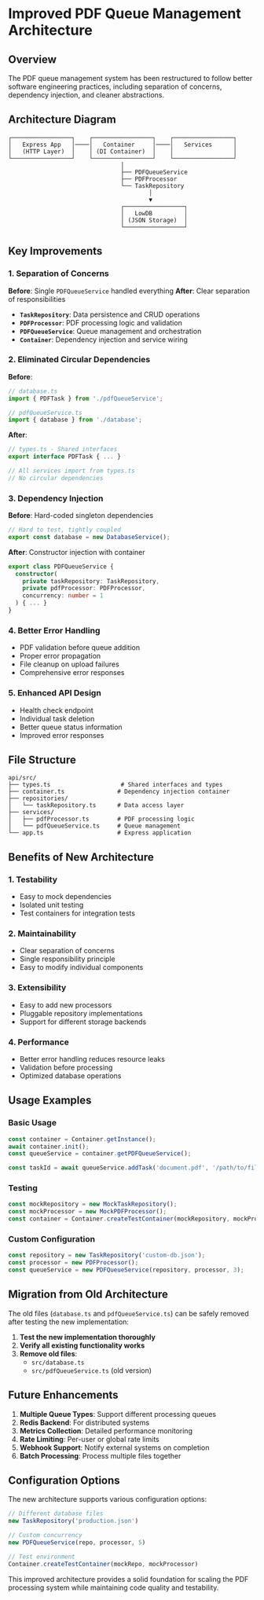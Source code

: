 # Improved PDF Queue Management Architecture

## Overview

The PDF queue management system has been restructured to follow better software engineering practices, including separation of concerns, dependency injection, and cleaner abstractions.

## Architecture Diagram

```
┌─────────────────┐    ┌─────────────────┐    ┌─────────────────┐
│   Express App   │────│   Container     │────│   Services      │
│   (HTTP Layer)  │    │ (DI Container)  │    │                 │
└─────────────────┘    └─────────────────┘    └─────────────────┘
                                │
                                ├── PDFQueueService
                                ├── PDFProcessor  
                                └── TaskRepository
                                        │
                                        ▼
                                ┌─────────────────┐
                                │   LowDB         │
                                │ (JSON Storage)  │
                                └─────────────────┘
```

## Key Improvements

### 1. **Separation of Concerns**

**Before**: Single `PDFQueueService` handled everything
**After**: Clear separation of responsibilities

- **`TaskRepository`**: Data persistence and CRUD operations
- **`PDFProcessor`**: PDF processing logic and validation
- **`PDFQueueService`**: Queue management and orchestration
- **`Container`**: Dependency injection and service wiring

### 2. **Eliminated Circular Dependencies**

**Before**: 
```typescript
// database.ts
import { PDFTask } from './pdfQueueService';

// pdfQueueService.ts  
import { database } from './database';
```

**After**:
```typescript
// types.ts - Shared interfaces
export interface PDFTask { ... }

// All services import from types.ts
// No circular dependencies
```

### 3. **Dependency Injection**

**Before**: Hard-coded singleton dependencies
```typescript
// Hard to test, tightly coupled
export const database = new DatabaseService();
```

**After**: Constructor injection with container
```typescript
export class PDFQueueService {
  constructor(
    private taskRepository: TaskRepository,
    private pdfProcessor: PDFProcessor,
    concurrency: number = 1
  ) { ... }
}
```

### 4. **Better Error Handling**

- PDF validation before queue addition
- Proper error propagation
- File cleanup on upload failures
- Comprehensive error responses

### 5. **Enhanced API Design**

- Health check endpoint
- Individual task deletion
- Better queue status information
- Improved error responses

## File Structure

```
api/src/
├── types.ts                    # Shared interfaces and types
├── container.ts               # Dependency injection container
├── repositories/
│   └── taskRepository.ts      # Data access layer
├── services/
│   ├── pdfProcessor.ts        # PDF processing logic
│   └── pdfQueueService.ts     # Queue management
└── app.ts                     # Express application
```

## Benefits of New Architecture

### 1. **Testability**
- Easy to mock dependencies
- Isolated unit testing
- Test containers for integration tests

### 2. **Maintainability**
- Clear separation of concerns
- Single responsibility principle
- Easy to modify individual components

### 3. **Extensibility**
- Easy to add new processors
- Pluggable repository implementations
- Support for different storage backends

### 4. **Performance**
- Better error handling reduces resource leaks
- Validation before processing
- Optimized database operations

## Usage Examples

### Basic Usage
```typescript
const container = Container.getInstance();
await container.init();
const queueService = container.getPDFQueueService();

const taskId = await queueService.addTask('document.pdf', '/path/to/file');
```

### Testing
```typescript
const mockRepository = new MockTaskRepository();
const mockProcessor = new MockPDFProcessor();
const container = Container.createTestContainer(mockRepository, mockProcessor);
```

### Custom Configuration
```typescript
const repository = new TaskRepository('custom-db.json');
const processor = new PDFProcessor();
const queueService = new PDFQueueService(repository, processor, 3);
```

## Migration from Old Architecture

The old files (`database.ts` and `pdfQueueService.ts`) can be safely removed after testing the new implementation:

1. **Test the new implementation thoroughly**
2. **Verify all existing functionality works**
3. **Remove old files**:
   - `src/database.ts`
   - `src/pdfQueueService.ts` (old version)

## Future Enhancements

1. **Multiple Queue Types**: Support different processing queues
2. **Redis Backend**: For distributed systems
3. **Metrics Collection**: Detailed performance monitoring
4. **Rate Limiting**: Per-user or global rate limits
5. **Webhook Support**: Notify external systems on completion
6. **Batch Processing**: Process multiple files together

## Configuration Options

The new architecture supports various configuration options:

```typescript
// Different database files
new TaskRepository('production.json')

// Custom concurrency
new PDFQueueService(repo, processor, 5)

// Test environment
Container.createTestContainer(mockRepo, mockProcessor)
```

This improved architecture provides a solid foundation for scaling the PDF processing system while maintaining code quality and testability. 